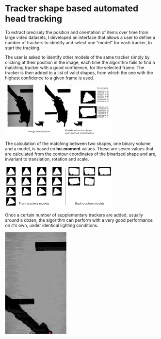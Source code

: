 # Tracker shape based automated head tracking

To extract precisely the position and orientation of items over time from large video datasets, I developed an interface that allows a user to define a number of trackers to identify and select one "model" for each tracker, to start the tracking.

The user is asked to identify other models of the same tracker simply by clicking at their position in the image, each time the algorithm fails to find a matching tracker with a good confidence, for the selected frame. The tracker is then added to a list of valid shapes, from which the one with the highest confidence to a given frame is used.

<img src="backimage.png" alt="backimage" style="max-width:70%;" />

The calculation of the matching between two shapes, one binary volume and a model, is based on **hu-moment** values. These are seven values that are calculated from the contour coordinates of the binarized shape and are, invariant to translation, rotation and scale.

<img src="Trackers_models.png" alt="Trackers_models" style="max-width:70%;" />

Once a certain number of supplementary trackers are added, usually around a dozen, the algorithm can perform with a very good performance on it's own, under identical lighting conditions.

<img src="Animation_light.gif" alt="Animation_light" style="width:40%;" />

